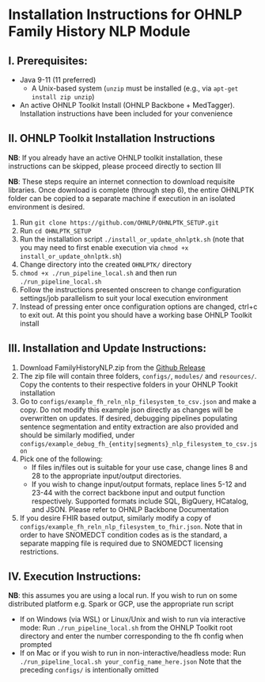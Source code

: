 # Installation Instructions for OHNLP Family History NLP Module

## I.	Prerequisites:

-	Java 9-11 (11 preferred)
	- 	A Unix-based system (`unzip` must be installed (e.g., via `apt-get install zip unzip`)
-	An active OHNLP Toolkit Install (OHNLP Backbone + MedTagger). Installation instructions have been included for your convenience

## II.	OHNLP Toolkit Installation Instructions

**NB**: If you already have an active OHNLP toolkit installation, these instructions can be skipped, please proceed directly to section III

**NB**: These steps require an internet connection to download requisite libraries. Once download is complete (through step 6), the entire OHNLPTK folder can be copied to a separate machine if execution in an isolated environment is desired. 

1.	Run `git clone https://github.com/OHNLP/OHNLPTK_SETUP.git`
2.	Run `cd OHNLPTK_SETUP`
2.	Run the installation script `./install_or_update_ohnlptk.sh` (note that you may need to first enable execution via `chmod +x install_or_update_ohnlptk.sh`)
3.	Change directory into the created `OHNLPTK/` directory
4.	`chmod +x ./run_pipeline_local.sh` and then run `./run_pipeline_local.sh`
5.	Follow the instructions presented onscreen to change configuration settings/job parallelism to suit your local execution environment
6.	Instead of pressing enter once configuration options are changed, ctrl+c to exit out. At this point you should have a working base OHNLP Toolkit install

## III.	Installation and Update Instructions:
1.	Download FamilyHistoryNLP.zip from the [Github Release](https://github.com/OHNLP/FamilyHistoryNLP/releases/latest) 
2.	The zip file will contain three folders, `configs/`, `modules/` and `resources/`. Copy the contents to their respective folders in your OHNLP Tookit installation
3.	Go to `configs/example_fh_reln_nlp_filesystem_to_csv.json` and make a copy.  Do not modify this example json directly as changes will be overwritten on updates. If desired, debugging pipelines populating sentence segmentation and entity extraction are also provided and should be similarly modified, under `configs/example_debug_fh_{entity|segments}_nlp_filesystem_to_csv.json`
4.	Pick one of the following:
	-	If files in/files out is suitable for your use case, change lines 8 and 28 to the appropriate input/output directories. 
	-	If you wish to change input/output formats, replace lines 5-12 and 23-44 with the correct backbone input and output function respectively. Supported formats include SQL, BigQuery, HCatalog, and JSON. Please refer to OHNLP Backbone Documentation
5. If you desire FHIR based output, similarly modify a copy of `configs/example_fh_reln_nlp_filesystem_to_fhir.json`. Note that in order to have SNOMEDCT condition codes as is the standard, a separate mapping file is required due to SNOMEDCT licensing restrictions. 


## IV.	Execution Instructions:
**NB**: this assumes you are using a local run. If you wish to run on some distributed platform e.g. Spark or GCP, use the appropriate run script
-	If on Windows (via WSL) or Linux/Unix and wish to run via interactive mode: Run `./run_pipeline_local.sh` from the OHNLP Toolkit root directory and enter the number corresponding to the fh config when prompted
-	If on Mac or if you wish to run in non-interactive/headless mode: Run `./run_pipeline_local.sh your_config_name_here.json` Note that the preceding `configs/` is intentionally omitted


